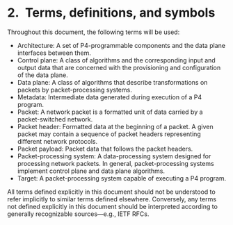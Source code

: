 # 2. Terms, definitions, and symbols

Throughout this document, the following terms will be used:

- Architecture: A set of P4-programmable components and the data plane interfaces between them.
- Control plane: A class of algorithms and the corresponding input and output data that are concerned with the provisioning and configuration of the data plane.
- Data plane: A class of algorithms that describe transformations on packets by packet-processing systems.
- Metadata: Intermediate data generated during execution of a P4 program.
- Packet: A network packet is a formatted unit of data carried by a packet-switched network.
- Packet header: Formatted data at the beginning of a packet. A given packet may contain a sequence of packet headers representing different network protocols.
- Packet payload: Packet data that follows the packet headers.
- Packet-processing system: A data-processing system designed for processing network packets. In general, packet-processing systems implement control plane and data plane algorithms.
- Target: A packet-processing system capable of executing a P4 program.

All terms defined explicitly in this document should not be understood to refer implicitly to similar terms defined elsewhere. Conversely, any terms not defined explicitly in this document should be interpreted according to generally recognizable sources—e.g., IETF RFCs.
